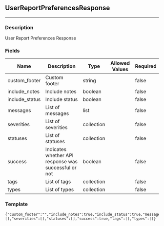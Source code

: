 ## UserReportPreferencesResponse
---
### Description
User Report Preferences Response
### Fields
| Name | Description | Type | Allowed Values | Required |
| ---- | ----------- | ---- | -------------- | -------- |
| custom_footer | Custom footer | string |  | false |
| include_notes | Include notes | boolean |  | false |
| include_status | Include status | boolean |  | false |
| messages | List of messages | list |  | false |
| severities | List of severities | collection |  | false |
| statuses | List of statuses | collection |  | false |
| success | Indicates whether API response was successful or not | boolean |  | false |
| tags | List of tags | collection |  | false |
| types | List of types | collection |  | false |
### Template
```
{"custom_footer":"","include_notes":true,"include_status":true,"messages":[],"severities":[],"statuses":[],"success":true,"tags":[],"types":[]}
```
